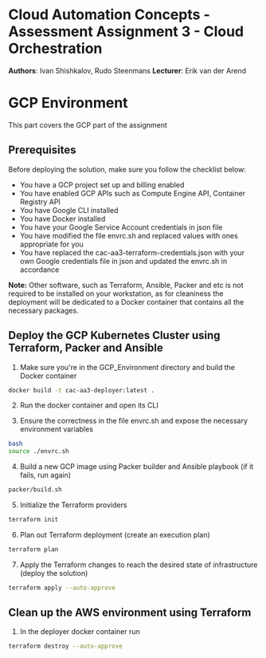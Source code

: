 # Cloud Automation Concepts - Assessment Assignment 3 - Cloud Orchestration

**Authors**: Ivan Shishkalov, Rudo Steenmans
**Lecturer**: Erik van der Arend

# GCP Environment
This part covers the GCP part of the assignment

## Prerequisites
Before deploying the solution, make sure you follow the checklist below:

- You have a GCP project set up and billing enabled
- You have enabled GCP APIs such as Compute Engine API, Container Registry API
- You have Google CLI installed
- You have Docker installed
- You have your Google Service Account credentials in json file
- You have modified the file envrc.sh and replaced values with ones appropriate for you
- You have replaced the cac-aa3-terraform-credentials.json with your own Google credentials file in json and updated the envrc.sh in accordance

**Note:** Other software, such as Terraform, Ansible, Packer and etc is not required to be installed on your workstation, as for cleaniness the deployment will be dedicated to a Docker container that contains all the necessary packages. 


## Deploy the GCP Kubernetes Cluster using Terraform, Packer and Ansible

1. Make sure you're in the GCP_Environment directory and build the Docker container

```bash
docker build -t cac-aa3-deployer:latest .
```
2. Run the docker container and open its CLI


3. Ensure the correctness in the file envrc.sh and expose the necessary environment variables

```bash
bash
source ./envrc.sh
```
4. Build a new GCP image using Packer builder and Ansible playbook (if it fails, run again)

```bash
packer/build.sh
```
5. Initialize the Terraform providers

```bash
terraform init
```
6. Plan out Terraform deployment (create an execution plan)

```bash
terraform plan
```
7. Apply the Terraform changes to reach the desired state of infrastructure (deploy the solution)

```bash
terraform apply --auto-approve
```
## Clean up the AWS environment using Terraform

1. In the deployer docker container run 

```bash
terraform destroy --auto-approve
```
